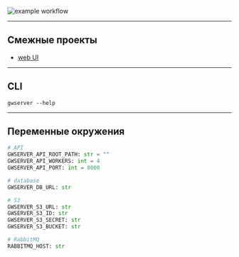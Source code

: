 ![example workflow](https://github.com/DramatikMan/MLHL-gradwork-server/actions/workflows/build.yml/badge.svg)

---

## Смежные проекты

- [web UI](https://github.com/DramatikMan/MLHL-gradwork-web-UI)

---

## CLI

```
gwserver --help

```

---

## Переменные окружения

```python
# API
GWSERVER_API_ROOT_PATH: str = ""
GWSERVER_API_WORKERS: int = 4
GWSERVER_API_PORT: int = 8000

# database
GWSERVER_DB_URL: str

# S3
GWSERVER_S3_URL: str
GWSERVER_S3_ID: str
GWSERVER_S3_SECRET: str
GWSERVER_S3_BUCKET: str

# RabbitMQ
RABBITMQ_HOST: str
```

